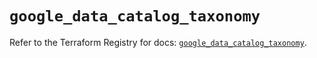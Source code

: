 # `google_data_catalog_taxonomy`

Refer to the Terraform Registry for docs: [`google_data_catalog_taxonomy`](https://registry.terraform.io/providers/hashicorp/google/6.13.0/docs/resources/data_catalog_taxonomy).
